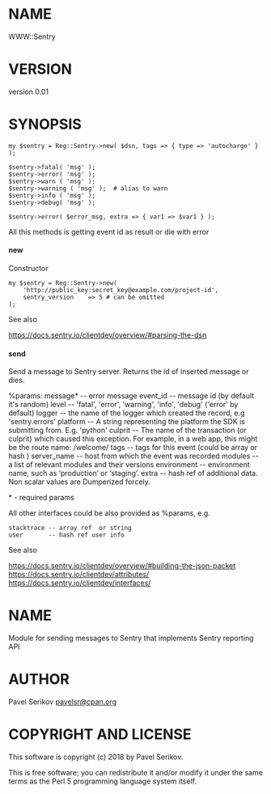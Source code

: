 # NAME

WWW::Sentry

# VERSION

version 0.01

# SYNOPSIS

    my $sentry = Reg::Sentry->new( $dsn, tags => { type => 'autocharge' } );

    $sentry->fatal( 'msg' );
    $sentry->error( 'msg' );
    $sentry->warn ( 'msg' );
    $sentry->warning ( 'msg' );  # alias to warn
    $sentry->info ( 'msg' );
    $sentry->debug( 'msg' );

    $sentry->error( $error_msg, extra => { var1 => $var1 } );

All this methods is getting event id as result or die with error

#### new

Constructor

    my $sentry = Reg::Sentry->new(
        'http://public_key:secret_key@example.com/project-id',
        sentry_version    => 5 # can be omitted
    );

See also

https://docs.sentry.io/clientdev/overview/#parsing-the-dsn

#### send

Send a message to Sentry server.
Returns the id of inserted message or dies.

%params:
    message\*  -- error message
    event\_id  -- message id (by default it's random)
    level     -- 'fatal', 'error', 'warning', 'info', 'debug' ('error' by default)
    logger    -- the name of the logger which created the record, e.g 'sentry.errors'
    platform  -- A string representing the platform the SDK is submitting from. E.g. 'python'
    culprit   -- The name of the transaction (or culprit) which caused this exception. For example, in a web app, this might be the route name: /welcome/
    tags      -- tags for this event (could be array or hash )
    server\_name -- host from which the event was recorded
    modules   -- a list of relevant modules and their versions
    environment -- environment name, such as ‘production’ or ‘staging’.
    extra     -- hash ref of additional data. Non scalar values are Dumperized forcely.

\* - required params

All other interfaces could be also provided as %params, e.g.

    stacktrace -- array ref  or string
    user       -- hash ref user info

See also

https://docs.sentry.io/clientdev/overview/#building-the-json-packet
https://docs.sentry.io/clientdev/attributes/
https://docs.sentry.io/clientdev/interfaces/

# NAME

Module for sending messages to Sentry that implements Sentry reporting API

# AUTHOR

Pavel Serikov <pavelsr@cpan.org>

# COPYRIGHT AND LICENSE

This software is copyright (c) 2018 by Pavel Serikov.

This is free software; you can redistribute it and/or modify it under
the same terms as the Perl 5 programming language system itself.
